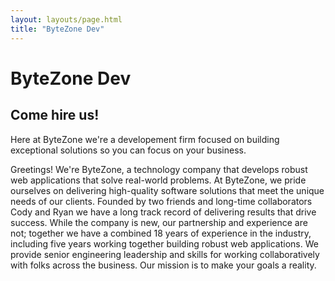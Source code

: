 ```yaml
---
layout: layouts/page.html
title: "ByteZone Dev"
---
```


# ByteZone Dev

## Come hire us!

Here at ByteZone we're a developement firm focused on building exceptional solutions so you can focus on your business.


<!-- <img src="/dist/assets/images/circuit-board.jpg" /> -->

Greetings! We're ByteZone, a technology company that develops robust web applications that solve real-world problems. At ByteZone, we pride ourselves on delivering high-quality software solutions that meet the unique needs of our clients. Founded by two friends and long-time collaborators Cody and Ryan we have a long track record of delivering results that drive success. While the company is new, our partnership and experience are not; together we have a combined 18 years of experience in the industry, including five years working together building robust web applications. We provide senior engineering leadership and skills for working collaboratively with folks across the business. Our mission is to make your goals a reality.
